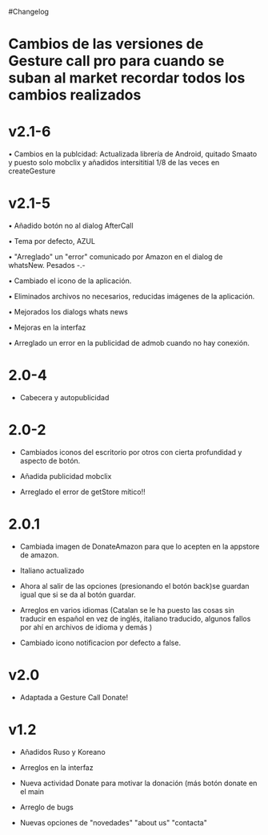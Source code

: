 #Changelog

# Cambios de las versiones de Gesture call pro  para cuando se suban al market recordar todos los cambios realizados #

# v2.1-6 #

• Cambios en la publcidad: Actualizada librería de Android, quitado Smaato y puesto solo mobclix y añadidos intersititial 1/8 de las veces en createGesture

# v2.1-5 #

• Añadido botón no al dialog AfterCall

• Tema por defecto, AZUL

• "Arreglado" un "error" comunicado por Amazon en el dialog de whatsNew. Pesados -.-

• Cambiado el icono de la aplicación.

• Eliminados archivos no necesarios, reducidas imágenes de la aplicación.

• Mejorados los dialogs whats news

• Mejoras en la interfaz

• Arreglado un error en la publicidad de admob cuando no hay conexión.

# 2.0-4 #

  * Cabecera y autopublicidad

# 2.0-2 #

  * Cambiados iconos del escritorio por otros con cierta profundidad y aspecto de botón.

  * Añadida publicidad mobclix

  * Arreglado el error de getStore mítico!!



# 2.0.1 #

  * Cambiada imagen de DonateAmazon para que lo acepten en la appstore de amazon.

  * Italiano actualizado

  * Ahora al salir de las opciones  (presionando el botón back)se guardan igual que si se da al botón guardar.

  * Arreglos en varios idiomas (Catalan se le ha puesto las cosas sin traducir en español en vez de inglés, italiano traducido, algunos fallos por ahí en archivos de idioma y demás )

  * Cambiado icono notificacion por defecto a false.

# v2.0 #


  * Adaptada a Gesture Call Donate!



# v1.2 #

  * Añadidos Ruso y Koreano

  * Arreglos en la interfaz

  * Nueva actividad Donate para motivar la donación (más botón donate en el  main

  * Arreglo de bugs

  * Nuevas opciones de "novedades" "about us" "contacta"